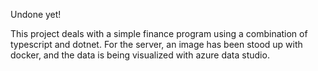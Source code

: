 Undone yet! 

This project deals with a simple finance program using a combination of typescript and dotnet. For the server, an image has been stood up with docker, and the data is being visualized with azure data studio.